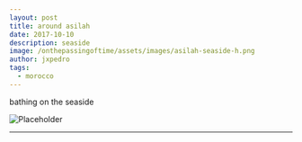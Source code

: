 ```yaml
---
layout: post
title: around asilah
date: 2017-10-10
description: seaside
image: /onthepassingoftime/assets/images/asilah-seaside-h.png
author: jxpedro
tags: 
  - morocco
---
```

<p >bathing on the seaside</p>

![Placeholder](/onthepassingoftime/assets/images/asilah-seaside.jpeg)

<p></p>

<hr/>
